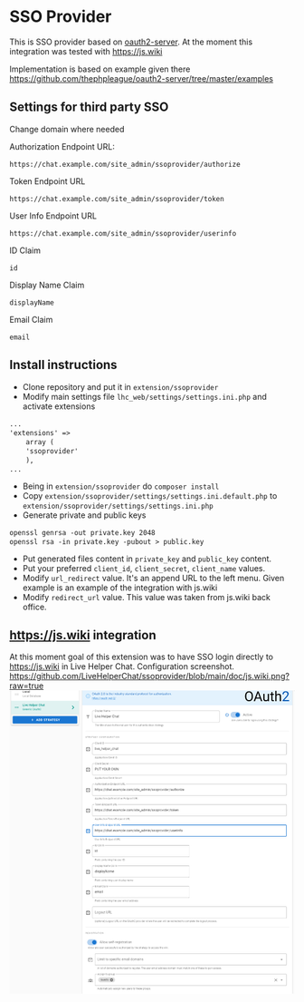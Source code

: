 # SSO Provider

This is SSO provider based on [oauth2-server](https://github.com/thephpleague/oauth2-server). At the moment this integration was tested with https://js.wiki

Implementation is based on example given there https://github.com/thephpleague/oauth2-server/tree/master/examples

## Settings for third party SSO

Change domain where needed


Authorization Endpoint URL:
```
https://chat.example.com/site_admin/ssoprovider/authorize
```

Token Endpoint URL
```
https://chat.example.com/site_admin/ssoprovider/token
```

User Info Endpoint URL
```
https://chat.example.com/site_admin/ssoprovider/userinfo
```

ID Claim
```
id
```

Display Name Claim
```
displayName
```

Email Claim
```
email
```

## Install instructions

* Clone repository and put it in `extension/ssoprovider`
* Modify main settings file `lhc_web/settings/settings.ini.php` and activate extensions
```
...
'extensions' =>
    array (   
    'ssoprovider'
    ),
...
```
* Being in `extension/ssoprovider` do `composer install`
* Copy `extension/ssoprovider/settings/settings.ini.default.php` to `extension/ssoprovider/settings/settings.ini.php`
* Generate private and public keys
```shell
openssl genrsa -out private.key 2048
openssl rsa -in private.key -pubout > public.key
```
* Put generated files content in `private_key` and `public_key` content.
* Put your preferred `client_id`, `client_secret`, `client_name` values.
* Modify `url_redirect` value. It's an append URL to the left menu. Given example is an example of the integration with js.wiki
* Modify `redirect_url` value. This value was taken from js.wiki back office.

## https://js.wiki integration

At this moment goal of this extension was to have SSO login directly to https://js.wiki in Live Helper Chat. Configuration screenshot.
https://github.com/LiveHelperChat/ssoprovider/blob/main/doc/js.wiki.png?raw=true
![image info](https://github.com/LiveHelperChat/ssoprovider/blob/main/doc/js.wiki.png?raw=true)